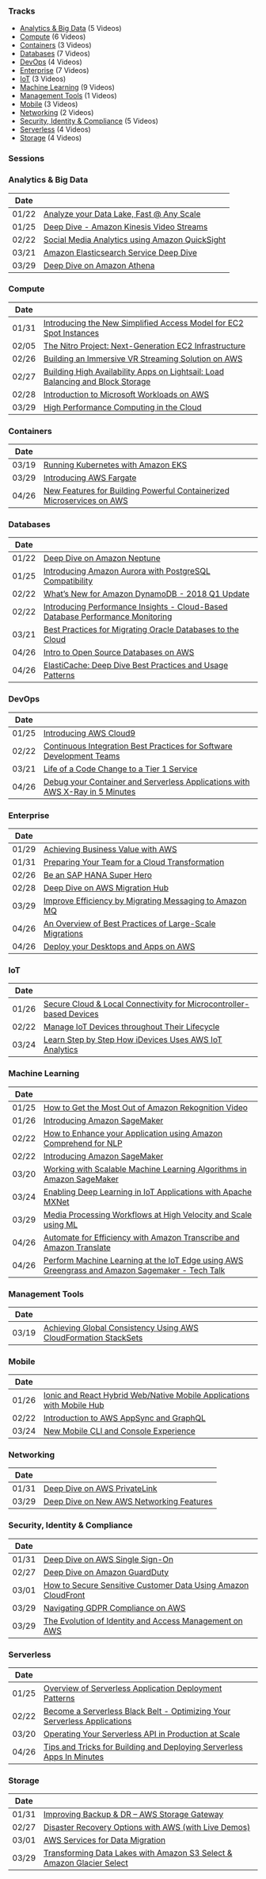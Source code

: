 


### Tracks

* [Analytics & Big Data](#0) (5 Videos)
* [Compute](#1) (6 Videos)
* [Containers](#2) (3 Videos)
* [Databases](#3) (7 Videos)
* [DevOps](#4) (4 Videos)
* [Enterprise](#5) (7 Videos)
* [IoT](#6) (3 Videos)
* [Machine Learning](#7) (9 Videos)
* [Management Tools](#8) (1 Videos)
* [Mobile](#9) (3 Videos)
* [Networking](#10) (2 Videos)
* [Security, Identity & Compliance](#11) (5 Videos)
* [Serverless](#12) (4 Videos)
* [Storage](#13) (4 Videos)







### Sessions


### Analytics & Big Data <a name="0"></a>

| Date |       |
|-|-|
|01/22|<a href="https://www.youtube.com/watch?v=bwM4pj57mC0" target="_blank">Analyze your Data Lake, Fast @ Any Scale  <i class="fa fa-cc fa-1"></i></a>| 
|01/25|<a href="https://www.youtube.com/watch?v=EzxRtfSKlUA" target="_blank">Deep Dive - Amazon Kinesis Video Streams  <i class="fa fa-cc fa-1"></i></a>| 
|02/22|<a href="https://www.youtube.com/watch?v=wwOQvjogc7Q" target="_blank">Social Media Analytics using Amazon QuickSight  <i class="fa fa-cc fa-1"></i></a>| 
|03/21|<a href="https://www.youtube.com/watch?v=SOTFnRezIH0" target="_blank">Amazon Elasticsearch Service Deep Dive  <i class="fa fa-cc fa-1"></i></a>| 
|03/29|<a href="https://www.youtube.com/watch?v=Gn7lxQiSZPQ" target="_blank">Deep Dive on Amazon Athena  <i class="fa fa-cc fa-1"></i></a>| 




### Compute <a name="1"></a>

| Date |       |
|-|-|
|01/31|<a href="https://www.youtube.com/watch?v=7tp9lZK8ZD4" target="_blank">Introducing the New Simplified Access Model for EC2 Spot Instances  <i class="fa fa-cc fa-1"></i></a>| 
|02/05|<a href="https://www.youtube.com/watch?v=eWFEJmsddV0" target="_blank">The Nitro Project: Next-Generation EC2 Infrastructure  <i class="fa fa-cc fa-1"></i></a>| 
|02/26|<a href="https://www.youtube.com/watch?v=AwxXL2-zDbI" target="_blank">Building an Immersive VR Streaming Solution on AWS  <i class="fa fa-cc fa-1"></i></a>| 
|02/27|<a href="https://www.youtube.com/watch?v=By8y9HFUGPM" target="_blank">Building High Availability Apps on Lightsail: Load Balancing and Block Storage  <i class="fa fa-cc fa-1"></i></a>| 
|02/28|<a href="https://www.youtube.com/watch?v=cu6uZp-qBt4" target="_blank">Introduction to Microsoft Workloads on AWS  <i class="fa fa-cc fa-1"></i></a>| 
|03/29|<a href="https://www.youtube.com/watch?v=m7xTGuDVVsw" target="_blank">High Performance Computing in the Cloud  <i class="fa fa-cc fa-1"></i></a>| 




### Containers <a name="2"></a>

| Date |       |
|-|-|
|03/19|<a href="https://www.youtube.com/watch?v=rV_NCvs9iGE" target="_blank">Running Kubernetes with Amazon EKS  <i class="fa fa-cc fa-1"></i></a>| 
|03/29|<a href="https://www.youtube.com/watch?v=wrZvlJlcZio" target="_blank">Introducing AWS Fargate  <i class="fa fa-cc fa-1"></i></a>| 
|04/26|<a href="https://www.youtube.com/watch?v=WLD7wqJzKEw" target="_blank">New Features for Building Powerful Containerized Microservices on AWS  <i class="fa fa-cc fa-1"></i></a>| 




### Databases <a name="3"></a>

| Date |       |
|-|-|
|01/22|<a href="https://www.youtube.com/watch?v=rsAKj7sMbbQ" target="_blank">Deep Dive on Amazon Neptune  <i class="fa fa-cc fa-1"></i></a>| 
|01/25|<a href="https://www.youtube.com/watch?v=P6wDcAMSfjU" target="_blank">Introducing Amazon Aurora with PostgreSQL Compatibility  <i class="fa fa-cc fa-1"></i></a>| 
|02/22|<a href="https://www.youtube.com/watch?v=C6c1Ys_1M0M" target="_blank">What’s New for Amazon DynamoDB - 2018 Q1 Update  <i class="fa fa-cc fa-1"></i></a>| 
|02/22|<a href="https://www.youtube.com/watch?v=odLQn2G3vdI" target="_blank">Introducing Performance Insights - Cloud-Based Database Performance Monitoring  <i class="fa fa-cc fa-1"></i></a>| 
|03/21|<a href="https://www.youtube.com/watch?v=VeGrQelhMbI" target="_blank">Best Practices for Migrating Oracle Databases to the Cloud  <i class="fa fa-cc fa-1"></i></a>| 
|04/26|<a href="https://www.youtube.com/watch?v=NJa0_XKFRF0" target="_blank">Intro to Open Source Databases on AWS  <i class="fa fa-cc fa-1"></i></a>| 
|04/26|<a href="https://www.youtube.com/watch?v=OeCzNhsV1OY" target="_blank">ElastiCache: Deep Dive Best Practices and Usage Patterns  <i class="fa fa-cc fa-1"></i></a>| 




### DevOps <a name="4"></a>

| Date |       |
|-|-|
|01/25|<a href="https://www.youtube.com/watch?v=FvclLeg2vEQ" target="_blank">Introducing AWS Cloud9  <i class="fa fa-cc fa-1"></i></a>| 
|02/22|<a href="https://www.youtube.com/watch?v=fTHZF2SOHAc" target="_blank">Continuous Integration Best Practices for Software Development Teams  <i class="fa fa-cc fa-1"></i></a>| 
|03/21|<a href="https://www.youtube.com/watch?v=WgcFt9JvL3U" target="_blank">Life of a Code Change to a Tier 1 Service  <i class="fa fa-cc fa-1"></i></a>| 
|04/26|<a href="https://www.youtube.com/watch?v=YhIBVzSEDpo" target="_blank">Debug your Container and Serverless Applications with AWS X-Ray in 5 Minutes  <i class="fa fa-cc fa-1"></i></a>| 




### Enterprise <a name="5"></a>

| Date |       |
|-|-|
|01/29|<a href="https://www.youtube.com/watch?v=-AClOpVKcBQ" target="_blank">Achieving Business Value with AWS  <i class="fa fa-cc fa-1"></i></a>| 
|01/31|<a href="https://www.youtube.com/watch?v=bmnVBpEK1f8" target="_blank">Preparing Your Team for a Cloud Transformation  <i class="fa fa-cc fa-1"></i></a>| 
|02/26|<a href="https://www.youtube.com/watch?v=40IQdla2fr8" target="_blank">Be an SAP HANA Super Hero  <i class="fa fa-cc fa-1"></i></a>| 
|02/28|<a href="https://www.youtube.com/watch?v=QSdhrjaFZeI" target="_blank">Deep Dive on AWS Migration Hub  <i class="fa fa-cc fa-1"></i></a>| 
|03/29|<a href="https://www.youtube.com/watch?v=IzCdl-D3-mk" target="_blank">Improve Efficiency by Migrating Messaging to Amazon MQ  <i class="fa fa-cc fa-1"></i></a>| 
|04/26|<a href="https://www.youtube.com/watch?v=GUbp8rnHY8E" target="_blank">An Overview of Best Practices of Large-Scale Migrations  <i class="fa fa-cc fa-1"></i></a>| 
|04/26|<a href="https://www.youtube.com/watch?v=0hJdq62SbUw" target="_blank">Deploy your Desktops and Apps on AWS  <i class="fa fa-cc fa-1"></i></a>| 




### IoT <a name="6"></a>

| Date |       |
|-|-|
|01/26|<a href="https://www.youtube.com/watch?v=rR5BDYDul5E" target="_blank">Secure Cloud & Local Connectivity for Microcontroller-based Devices  <i class="fa fa-cc fa-1"></i></a>| 
|02/22|<a href="https://www.youtube.com/watch?v=8xsuOw0jw00" target="_blank">Manage IoT Devices throughout Their Lifecycle  <i class="fa fa-cc fa-1"></i></a>| 
|03/24|<a href="https://www.youtube.com/watch?v=so__4NuLV1M" target="_blank">Learn Step by Step How iDevices Uses AWS IoT Analytics  <i class="fa fa-cc fa-1"></i></a>| 




### Machine Learning <a name="7"></a>

| Date |       |
|-|-|
|01/25|<a href="https://www.youtube.com/watch?v=KSFpLhJkrW0" target="_blank">How to Get the Most Out of Amazon Rekognition Video  <i class="fa fa-cc fa-1"></i></a>| 
|01/26|<a href="https://www.youtube.com/watch?v=wPmSky1i_Ic" target="_blank">Introducing Amazon SageMaker  <i class="fa fa-cc fa-1"></i></a>| 
|02/22|<a href="https://www.youtube.com/watch?v=j46iNUgBvF4" target="_blank">How to Enhance your Application using Amazon Comprehend for NLP  <i class="fa fa-cc fa-1"></i></a>| 
|02/22|<a href="https://www.youtube.com/watch?v=CxN3UHf3dL0" target="_blank">Introducing Amazon SageMaker  <i class="fa fa-cc fa-1"></i></a>| 
|03/20|<a href="https://www.youtube.com/watch?v=aFE_tejgegU" target="_blank">Working with Scalable Machine Learning Algorithms in Amazon SageMaker  <i class="fa fa-cc fa-1"></i></a>| 
|03/24|<a href="https://www.youtube.com/watch?v=kWgCbjtsAAM" target="_blank">Enabling Deep Learning in IoT Applications with Apache MXNet  <i class="fa fa-cc fa-1"></i></a>| 
|03/29|<a href="https://www.youtube.com/watch?v=BJm5HabJjsI" target="_blank">Media Processing Workflows at High Velocity and Scale using ML  <i class="fa fa-cc fa-1"></i></a>| 
|04/26|<a href="https://www.youtube.com/watch?v=0ibJUauXoqE" target="_blank">Automate for Efficiency with Amazon Transcribe and Amazon Translate  <i class="fa fa-cc fa-1"></i></a>| 
|04/26|<a href="https://www.youtube.com/watch?v=reGMxkZhp-M" target="_blank">Perform Machine Learning at the IoT Edge using AWS Greengrass and Amazon Sagemaker - Tech Talk  <i class="fa fa-cc fa-1"></i></a>| 




### Management Tools <a name="8"></a>

| Date |       |
|-|-|
|03/19|<a href="https://www.youtube.com/watch?v=4paIhD2VzKA" target="_blank">Achieving Global Consistency Using AWS CloudFormation StackSets  <i class="fa fa-cc fa-1"></i></a>| 




### Mobile <a name="9"></a>

| Date |       |
|-|-|
|01/26|<a href="https://www.youtube.com/watch?v=iZws_5qzfD4" target="_blank">Ionic and React Hybrid Web/Native Mobile Applications with Mobile Hub  <i class="fa fa-cc fa-1"></i></a>| 
|02/22|<a href="https://www.youtube.com/watch?v=olAPj6EIlag" target="_blank">Introduction to AWS AppSync and GraphQL  <i class="fa fa-cc fa-1"></i></a>| 
|03/24|<a href="https://www.youtube.com/watch?v=3NSU2dUEQ24" target="_blank">New Mobile CLI and Console Experience  <i class="fa fa-cc fa-1"></i></a>| 




### Networking <a name="10"></a>

| Date |       |
|-|-|
|01/31|<a href="https://www.youtube.com/watch?v=IRHxy-vwjPA" target="_blank">Deep Dive on AWS PrivateLink  <i class="fa fa-cc fa-1"></i></a>| 
|03/29|<a href="https://www.youtube.com/watch?v=b1gq9jTqInA" target="_blank">Deep Dive on New AWS Networking Features  <i class="fa fa-cc fa-1"></i></a>| 




### Security, Identity & Compliance <a name="11"></a>

| Date |       |
|-|-|
|01/31|<a href="https://www.youtube.com/watch?v=8jyhsnh0ALQ" target="_blank">Deep Dive on AWS Single Sign-On  <i class="fa fa-cc fa-1"></i></a>| 
|02/27|<a href="https://www.youtube.com/watch?v=o2YaIsps5LY" target="_blank">Deep Dive on Amazon GuardDuty  <i class="fa fa-cc fa-1"></i></a>| 
|03/01|<a href="https://www.youtube.com/watch?v=Ygq4u0B0rF0" target="_blank">How to Secure Sensitive Customer Data Using Amazon CloudFront  <i class="fa fa-cc fa-1"></i></a>| 
|03/29|<a href="https://www.youtube.com/watch?v=113PCU8Ef6s" target="_blank">Navigating GDPR Compliance on AWS  <i class="fa fa-cc fa-1"></i></a>| 
|03/29|<a href="https://www.youtube.com/watch?v=2apSeOjDwZo" target="_blank">The Evolution of Identity and Access Management on AWS  <i class="fa fa-cc fa-1"></i></a>| 




### Serverless <a name="12"></a>

| Date |       |
|-|-|
|01/25|<a href="https://www.youtube.com/watch?v=k0qPbUYY-XU" target="_blank">Overview of Serverless Application Deployment Patterns  <i class="fa fa-cc fa-1"></i></a>| 
|02/22|<a href="https://www.youtube.com/watch?v=4nrRt0dOcFk" target="_blank">Become a Serverless Black Belt - Optimizing Your Serverless Applications  <i class="fa fa-cc fa-1"></i></a>| 
|03/20|<a href="https://www.youtube.com/watch?v=EpxO8wo9tA4" target="_blank">Operating Your Serverless API in Production at Scale  <i class="fa fa-cc fa-1"></i></a>| 
|04/26|<a href="https://www.youtube.com/watch?v=FSr7ToE_hz8" target="_blank">Tips and Tricks for Building and Deploying Serverless Apps In Minutes  <i class="fa fa-cc fa-1"></i></a>| 




### Storage <a name="13"></a>

| Date |       |
|-|-|
|01/31|<a href="https://www.youtube.com/watch?v=krpzxDAlOdA" target="_blank">Improving Backup & DR – AWS Storage Gateway  <i class="fa fa-cc fa-1"></i></a>| 
|02/27|<a href="https://www.youtube.com/watch?v=lK_t_dhUh5I" target="_blank">Disaster Recovery Options with AWS (with Live Demos)  <i class="fa fa-cc fa-1"></i></a>| 
|03/01|<a href="https://www.youtube.com/watch?v=hgmFoRf33uA" target="_blank">AWS Services for Data Migration  <i class="fa fa-cc fa-1"></i></a>| 
|03/29|<a href="https://www.youtube.com/watch?v=1MjTuaVBVmk" target="_blank">Transforming Data Lakes with Amazon S3 Select & Amazon Glacier Select  <i class="fa fa-cc fa-1"></i></a>| 






